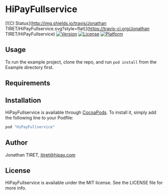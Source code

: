 # HiPayFullservice

[![CI Status](http://img.shields.io/travis/Jonathan TIRET/HiPayFullservice.svg?style=flat)](https://travis-ci.org/Jonathan TIRET/HiPayFullservice)
[![Version](https://img.shields.io/cocoapods/v/HiPayFullservice.svg?style=flat)](http://cocoapods.org/pods/HiPayFullservice)
[![License](https://img.shields.io/cocoapods/l/HiPayFullservice.svg?style=flat)](http://cocoapods.org/pods/HiPayFullservice)
[![Platform](https://img.shields.io/cocoapods/p/HiPayFullservice.svg?style=flat)](http://cocoapods.org/pods/HiPayFullservice)

## Usage

To run the example project, clone the repo, and run `pod install` from the Example directory first.

## Requirements

## Installation

HiPayFullservice is available through [CocoaPods](http://cocoapods.org). To install
it, simply add the following line to your Podfile:

```ruby
pod "HiPayFullservice"
```

## Author

Jonathan TIRET, jtiret@hipay.com

## License

HiPayFullservice is available under the MIT license. See the LICENSE file for more info.
